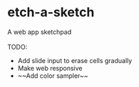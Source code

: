 # etch-a-sketch
A web app sketchpad<br><br>
TODO: 
<ul>
    <li>Add slide input to erase cells gradually</li>
    <li>Make web responsive</li>
    <li>~~Add color sampler~~</li>
<ul>